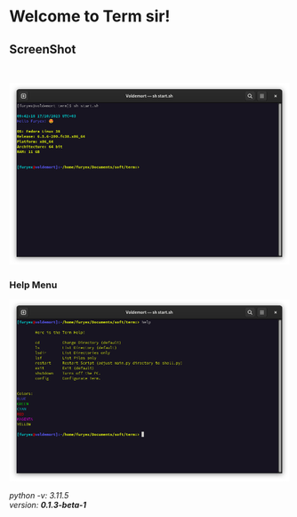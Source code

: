 # Welcome to **Term** sir!

## ScreenShot

<br>

![Term](./res/term.png)


### Help Menu

![Help](./res/help.png)

_python -v: 3.11.5_
<br>
_version: **0.1.3-beta-1**_